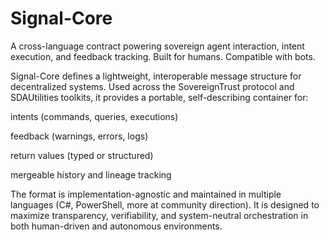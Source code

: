 # Signal-Core
A cross-language contract powering sovereign agent interaction, intent execution, and feedback tracking. Built for humans. Compatible with bots.

Signal-Core defines a lightweight, interoperable message structure for decentralized systems.
Used across the SovereignTrust protocol and SDAUtilities toolkits, it provides a portable, self-describing container for:

intents (commands, queries, executions)

feedback (warnings, errors, logs)

return values (typed or structured)

mergeable history and lineage tracking

The format is implementation-agnostic and maintained in multiple languages (C#, PowerShell, more at community direction).
It is designed to maximize transparency, verifiability, and system-neutral orchestration in both human-driven and autonomous environments.
